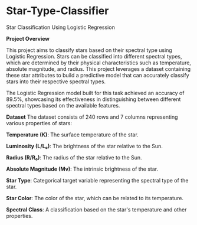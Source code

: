 # Star-Type-Classifier

Star Classification Using Logistic Regression

**Project Overview**

This project aims to classify stars based on their spectral type using Logistic Regression. Stars can be classified into different spectral types, which are determined by their physical characteristics such as temperature, absolute magnitude, and radius. This project leverages a dataset containing these star attributes to build a predictive model that can accurately classify stars into their respective spectral types.

The Logistic Regression model built for this task achieved an accuracy of 89.5%, showcasing its effectiveness in distinguishing between different spectral types based on the available features.

**Dataset**
The dataset consists of 240 rows and 7 columns representing various properties of stars:

**Temperature (K)**: The surface temperature of the star.

**Luminosity (L/L₀)**: The brightness of the star relative to the Sun.

**Radius (R/R₀)**: The radius of the star relative to the Sun.

**Absolute Magnitude (Mv)**: The intrinsic brightness of the star.

**Star Type**: Categorical target variable representing the spectral type of the star.

**Star Color**: The color of the star, which can be related to its temperature.

**Spectral Class**: A classification based on the star's temperature and other properties.
